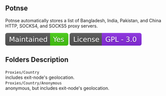 <h2>Potnse</h2>
<p title="Potnse">Potnse automatically stores a list of Bangladesh, India, Pakistan, and China HTTP, SOCKS4, and SOCKS5 proxy servers.</p>

![](assets/maintained.svg)
![](assets/license.svg)

<h2>Folders Description</h2>

`Proxies/Country` </br>
includes exit-node's geolocation. <br/>
`Proxies/Country/Anonymous` </br>
anonymous, but includes exit-node's geolocation.